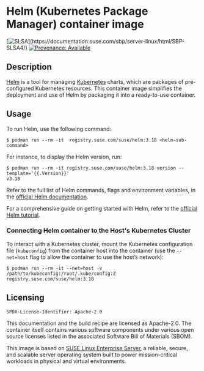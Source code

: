 # Helm (Kubernetes Package Manager) container image

[![SLSA](https://img.shields.io/badge/SLSA_(v1.0)-Build_L3-Green)](https://documentation.suse.com/sbp/server-linux/html/SBP-SLSA4/)
[![Provenance: Available](https://img.shields.io/badge/Provenance-Available-Green)](https://documentation.suse.com/container/all/html/Container-guide/index.html#container-verify)


## Description

[Helm](https://helm.sh/) is a tool for managing [Kubernetes](https://kubernetes.io/) charts, which are packages of pre-configured Kubernetes resources. This container image simplifies the deployment and use of Helm by packaging it into a ready-to-use container.


## Usage

To run Helm, use the following command:

```ShellSession
$ podman run --rm -it  registry.suse.com/suse/helm:3.18 <helm-sub-command>
```

For instance, to display the Helm version, run:
```ShellSession
$ podman run --rm -it registry.suse.com/suse/helm:3.18 version --template='{{.Version}}'
v3.18
```

Refer to the full list of Helm commands, flags and environment variables, in the [official Helm documentation](https://helm.sh/docs/helm/helm/).

For a comprehensive guide on getting started with Helm, refer to the [official Helm tutorial](https://helm.sh/docs/chart_template_guide/getting_started/).

### Connecting Helm container to the Host's Kubernetes Cluster


To interact with a Kubernetes cluster, mount the Kubernetes configuration file (`kubeconfig`) from the container host into the container (use the `--net=host` flag to allow the container to use the host’s network):

```ShellSession
$ podman run --rm -it --net=host -v /path/to/kubeconfig:/root/.kube/config:Z registry.suse.com/suse/helm:3.18
```

## Licensing

`SPDX-License-Identifier: Apache-2.0`

This documentation and the build recipe are licensed as Apache-2.0.
The container itself contains various software components under various open source licenses listed in the associated
Software Bill of Materials (SBOM).

This image is based on [SUSE Linux Enterprise Server](https://www.suse.com/products/server/), a reliable,
secure, and scalable server operating system built to power mission-critical workloads in physical and virtual environments.